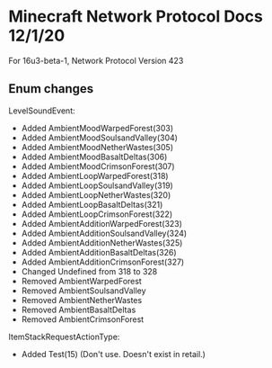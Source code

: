 # Minecraft Network Protocol Docs 12/1/20
For 16u3-beta-1, Network Protocol Version 423

## Enum changes
LevelSoundEvent:
* Added AmbientMoodWarpedForest(303)
* Added AmbientMoodSoulsandValley(304)
* Added AmbientMoodNetherWastes(305)
* Added AmbientMoodBasaltDeltas(306)
* Added AmbientMoodCrimsonForest(307)
* Added AmbientLoopWarpedForest(318)
* Added AmbientLoopSoulsandValley(319)
* Added AmbientLoopNetherWastes(320)
* Added AmbientLoopBasaltDeltas(321)
* Added AmbientLoopCrimsonForest(322)
* Added AmbientAdditionWarpedForest(323)
* Added AmbientAdditionSoulsandValley(324)
* Added AmbientAdditionNetherWastes(325)
* Added AmbientAdditionBasaltDeltas(326)
* Added AmbientAdditionCrimsonForest(327)
* Changed Undefined from 318 to 328
* Removed AmbientWarpedForest
* Removed AmbientSoulsandValley
* Removed AmbientNetherWastes
* Removed AmbientBasaltDeltas
* Removed AmbientCrimsonForest

ItemStackRequestActionType:
* Added Test(15) (Don't use. Doesn't exist in retail.)